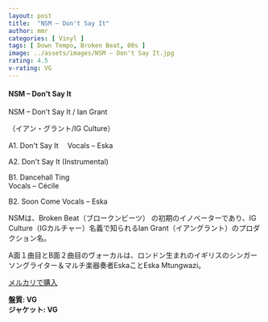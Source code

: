 ```yaml
---
layout: post
title:  "NSM – Don't Say It"
author: mmr
categories: [ Vinyl ]
tags: [ Down Tempo, Broken Beat, 00s ]
image: ../assets/images/NSM – Don't Say It.jpg
rating: 4.5
v-rating: VG
---
```


#### NSM – Don't Say It

NSM – Don't Say It / Ian Grant

（イアン・グラント/IG Culture）

A1. Don't Say It　
Vocals – Eska

A2. Don't Say It (Instrumental)

B1. Dancehall Ting  
Vocals – Cécile

B2. Soon Come
Vocals – Eska

NSMは、Broken Beat（ブロークンビーツ） の初期のイノベーターであり、IG Culture（IGカルチャー）名義で知られるIan Grant（イアングラント）のプロダクション名。

A面１曲目とB面２曲目のヴォーカルは、ロンドン生まれのイギリスのシンガー ソングライター＆マルチ楽器奏者EskaことEska Mtungwazi。

[メルカリで購入](https://jp.mercari.com/item/m72468872121?afid=6142608987)

<div class="mt-4 mb-4 d-flex align-items-center">
<strong class="mr-1">盤質: VG</strong>
</div>
<div class="mt-4 mb-4 d-flex align-items-center">
<strong class="mr-1">ジャケット: VG</strong>
</div>
